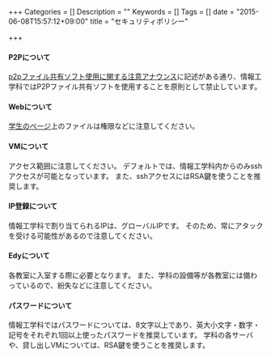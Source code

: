 +++
Categories = []
Description = ""
Keywords = []
Tags = []
date = "2015-06-08T15:57:12+09:00"
title = "セキュリティポリシー"

+++


#### P2Pについて
[p2pファイル共有ソフト使用に関する注意アナウンス](inside/announce-p2p)に記述がある通り、情報工学科ではP2Pファイル共有ソフトを使用することを原則として禁止しています。

#### Webについて
[学生のページ](dept/student)上のファイルは権限などに注意してください。

#### VMについて
アクセス範囲に注意してください。
デフォルトでは、情報工学科内からのみsshアクセスが可能となっています。
また、sshアクセスにはRSA鍵を使うことを推奨します。

#### IP登録について
情報工学科で割り当てられるIPは、グローバルIPです。
そのため、常にアタックを受ける可能性があるので注意してください。

#### Edyについて
各教室に入室する際に必要となります。
また、学科の設備等が各教室には備わっているので、紛失などに注意してください。

#### パスワードについて
情報工学科ではパスワードについては、8文字以上であり、英大小文字・数字・記号をそれぞれ1回以上使ったパスワードを推奨しています。
学科の各サーバや、貸し出しVMについては、RSA鍵を使うことを推奨します。

